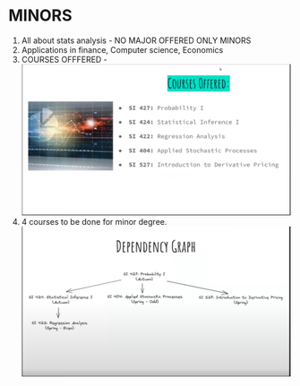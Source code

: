 # MINORS
1. All about stats analysis - NO MAJOR OFFERED ONLY MINORS
2. Applications in finance, Computer science, Economics
3. COURSES OFFFERED - 
    ![Alt text](image.png)
4. 4 courses to be done for minor degree.
![Alt text](image-5.png)

